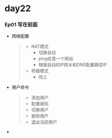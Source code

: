 # day22

### Ep01 写在前面

- 网络配置

  > - NAT模式
  >   - 切换自动
  >   - ping任意一个网站
  >   - 根据自动的IP网关和DNS配置静态IP
  > - 桥接模式
  >   - 同上

- 用户命令

  > - 添加用户
  > - 配置密码
  > - 切换用户
  > - 删除用户
  > - 退出当前用户

- 
